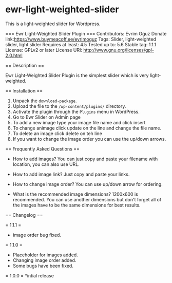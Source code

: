 # ewr-light-weighted-slider
This is a light-weighted slider for Wordpress. 

=== Ewr Light-Weighted Slider Plugin ===
Contributors: Evrim Oguz
Donate link:https://www.buymeacoff.ee/evrimoguz
Tags: Slider, light-weighted slider, light slider
Requires at least: 4.5
Tested up to: 5.6
Stable tag: 1.1.1
License: GPLv2 or later
License URI: http://www.gnu.org/licenses/gpl-2.0.html
 
 
== Description ==
 
Ewr Light-Weighted Slider Plugin is the simplest slider which is very light-weighted. 

== Installation ==
1. Unpack the `download-package`.
2. Upload the file to the `/wp-content/plugins/` directory.
3. Activate the plugin through the `Plugins` menu in WordPress.
4. Go to Ewr Slider on Admin page
5. To add a new image type your image file name and click insert
6. To change animage click update on the line and change the file name.
7. To delete an image click delete on teh line
8. If you want to change the image order you can use the up/down arrows. 
 
== Frequently Asked Questions ==
 
* How to add images?
You can just copy and paste your filename with location, you can also use URL.

* How to add image link?
Just copy and paste your links.

* How to change image order?
You can use up/down arrow for ordering.

* What is the recommended image dimensions?
1200x600 is recommended. You can use another dimensions but don't forget all of the images have to be the same dimensions for best results. 

 
== Changelog ==

= 1.1.1 =
* image order bug fixed.
 
= 1.1.0 =
* Placeholder for images added.
* Changing image order added. 
* Some bugs have been fixed.

= 1.0.0 =
*intial release
